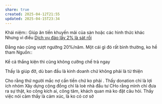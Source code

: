 ```yaml
---
share: true
created: 2025-04-12T21:55
updated: 2025-04-15T23:34
---
```

Khái niệm:: 
Giúp ăn tiền khuyến mãi của sàn hoặc các hình thức khác
Nhưng vì điều 
[Dịch vụ đáo lấy 2% là sát rồi](../../%F0%9F%93%9CT%C3%A0i%20nguy%C3%AAn/Ch%C3%ADnh%20s%C3%A1ch%20c%C3%B4ng%20ty/T%E1%BB%95%20ch%E1%BB%A9c%20t%C3%ADn%20d%E1%BB%A5ng/T%E1%BB%95%20ch%E1%BB%A9c%20t%C3%ADn%20d%E1%BB%A5ng%20phi%20ng%C3%A2n%20h%C3%A0ng/D%E1%BB%8Bch%20v%E1%BB%A5%20%C4%91%C3%A1o%20l%E1%BA%A5y%202%25%20l%C3%A0%20s%C3%A1t%20r%E1%BB%93i.md)

Đằng nào cũng vượt ngưỡng 20%/năm. Một cái gì đó rất bình thường, ko hề tham
Nguồn::

Kể cả thắng kiện thì cũng không cưỡng chế trả ngay

Thấy là giúp đỡ, dù ban đầu là kinh doanh chứ không phải là từ thiện

Cho rằng thứ người mắc nợ cần tiền chứ ko phải . 
Thấy donation chỉ là lợi ích nhóm
Xây dựng cộng đồng chỉ là loè nhà đầu tư
CHo rằng mình chỉ đưa ra sự thật, ko công kích ai, công tâm, khách quan mà ko đặt câu hỏi. 
Thấy việc nói cảm thấy là cảm xúc, là ko có cơ sở
